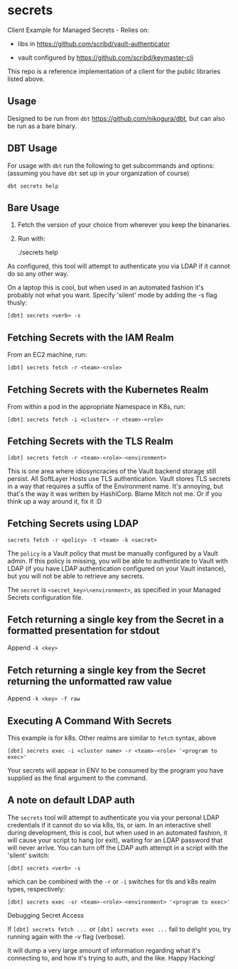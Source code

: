 # secrets

Client Example for Managed Secrets - Relies on:

 * libs in https://github.com/scribd/vault-authenticator
 
 * vault configured by https://github.com/scribd/keymaster-cli

This repo is a reference implementation of a client for the public libraries listed above.

## Usage

Designed to be run from `dbt` https://github.com/nikogura/dbt, but can also be run as a bare binary.

## DBT Usage

For usage with `dbt` run the following to get subcommands and options: (assuming you have `dbt` set up in your organization of course)

    dbt secrets help
    
## Bare Usage

1. Fetch the version of your choice from wherever you keep the binanaries.

2. Run with:

    ./secrets help
    
As configured, this tool will attempt to authenticate you via LDAP if it cannot do so any other way. 

On a laptop this is cool, but when used in an automated fashion it's probably not what you want. Specify 'silent' mode by adding the -s flag thusly:

    [dbt] secrets <verb> -s
        
## Fetching Secrets with the IAM Realm

From an EC2 machine, run:

    [dbt] secrets fetch -r <team>-<role>

## Fetching Secrets with the Kubernetes Realm

From within a pod in the appropriate Namespace in K8s, run:

    [dbt] secrets fetch -i <cluster> -r <team>-<role>
    
## Fetching Secrets with the TLS Realm

    [dbt] secrets fetch -r <team>-<role>-<environment>
    
This is one area where idiosyncracies of the Vault backend storage still persist. All SoftLayer Hosts use TLS authentication. Vault stores TLS secrets in a way that requires a suffix of the Environment name.  It's annoying, but that's the way it was written by HashiCorp.  Blame Mitch not me.  Or if you think up a way around it, fix it :D

## Fetching Secrets using LDAP

`secrets fetch -r <policy> -t <team> -k <secret>`

The `policy` is a Vault policy that must be manually configured by a Vault admin. If this policy is missing, you will be able to authenticate to Vault with LDAP (if you have LDAP authentication configured on your Vault instance), but you will not be able to retrieve any secrets.

The `secret` is `<secret_key>\<environment>`, as specified in your Managed Secrets configuration file.

## Fetch returning a single key from the Secret in a formatted presentation for stdout

   Append `-k <key>`
    
## Fetch returning a single key from the Secret returning the unformatted raw value

   Append `-k <key> -f raw`

## Executing A Command With Secrets

This example is for k8s. Other realms are similar to `fetch` syntax, above

    [dbt] secrets exec -i <cluster name> -r <team>-<role> '<program to exec>'
    
Your secrets will appear in ENV to be consumed by the program you have supplied as the final argument to the command.

## A note on default LDAP auth

The `secrets` tool will attempt to authenticate you via your personal LDAP credentials if it cannot do so via k8s, tls, or iam.  In an interactive shell during development, this is cool, but when used in an automated fashion, it will cause your script to hang (or exit), waiting for an LDAP password that will never arrive.  You can turn off the LDAP auth attempt in a script with the 'silent' switch:

    [dbt] secrets <verb> -s
    
which can be combined with the `-r` or `-i` switches for tls and k8s realm types, respectively:

    [dbt] secrets exec -sr <team>-<role>-<environment> '<program to exec>'

Debugging Secret Access

If `[dbt] secrets fetch ... `or `[dbt] secrets exec ...` fail to delight you, try running again with the -v flag (verbose). 

It will dump a very large amount of information regarding what it's connecting to, and how it's trying to auth, and the like.  Happy Hacking!
